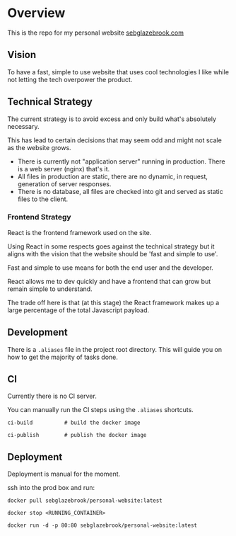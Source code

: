# Overview

This is the repo for my personal website [sebglazebrook.com](sebglazebrook.com)

## Vision

To have a fast, simple to use website that uses cool technologies I like while not letting the tech overpower the product.

## Technical Strategy

The current strategy is to avoid excess and only build what's absolutely necessary.

This has lead to certain decisions that may seem odd and might not scale as the website grows.

- There is currently not "application server" running in production. There is a web server (nginx) that's it.
- All files in production are static, there are no dynamic, in request, generation of server responses.
- There is no database, all files are checked into git and served as static files to the client.

### Frontend Strategy

React is the frontend framework used on the site.

Using React in some respects goes against the technical strategy but it aligns with the vision that the website should be 'fast and simple to use'.

Fast and simple to use means for both the end user and the developer.

React allows me to dev quickly and have a frontend that can grow but remain simple to understand.

The trade off here is that (at this stage) the React framework makes up a large percentage of the total Javascript payload.

## Development

There is a `.aliases` file in the project root directory. This will guide you on how to get the majority of tasks done.

## CI

Currently there is no CI server.

You can manually run the CI steps using the `.aliases` shortcuts.

```
ci-build          # build the docker image

ci-publish        # publish the docker image
```

## Deployment

Deployment is manual for the moment.

ssh into the prod box and run:

```
docker pull sebglazebrook/personal-website:latest

docker stop <RUNNING_CONTAINER>

docker run -d -p 80:80 sebglazebrook/personal-website:latest
```
